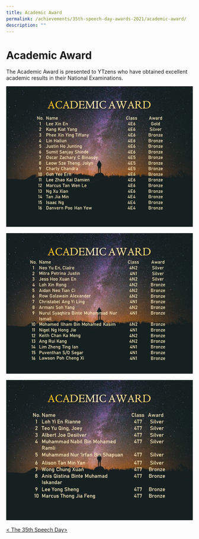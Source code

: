 ```yaml
---
title: Academic Award
permalink: /achievements/35th-speech-day-awards-2021/academic-award/
description: ""
---
```

# **Academic Award**
  
The Academic Award is presented to YTzens who have obtained excellent academic results in their National Examinations.

![](/images/Slide1%20(3).jpg)

![](/images/Slide2%20(3).jpg)

![](/images/Slide3%20(3).jpg)

[&lt; The 35th Speech Day&gt;](/achievements/35th-speech-day-awards-2021)